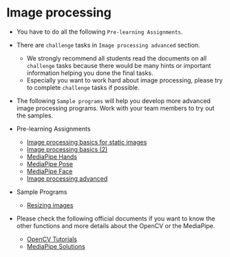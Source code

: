 # Image processing
- You have to do all the following `Pre-learning Assignments`.

- There are `challenge` tasks in `Image processing advanced` section.
    - We strongly recommend all students read the documents on all `challenge` tasks because there would be many hints or important information helping you done the final tasks.
    - Especially you want to work hard about image processing, please try to complete `challenge` tasks if possible. 

- The following `Sample programs` will help you develop more advanced image processing programs. Work with your team members to try out the samples.

- Pre-learning Assignments
  - [Image processing basics for static images](basics/basics_01.md)
  - [Image processing basics (2)](basics/basics_02.md)
  - [MediaPipe Hands](mediapipe/hands.md)
  - [MediaPipe Pose](mediapipe/pose.md)
  - [MediaPipe Face](mediapipe/face.md)
  - [Image processing advanced](advanced/holistic.md)

- Sample Programs
  - [Resizing images](samples/resizing_images.md)

- Please check the following official documents if you want to know the other functions and more details about the OpenCV or the MediaPipe.
	- [OpenCV Tutorials](https://docs.opencv.org/4.5.2/d9/df8/tutorial_root.html)
	- [MediaPipe Solutions](https://google.github.io/mediapipe/solutions/solutions.html)
